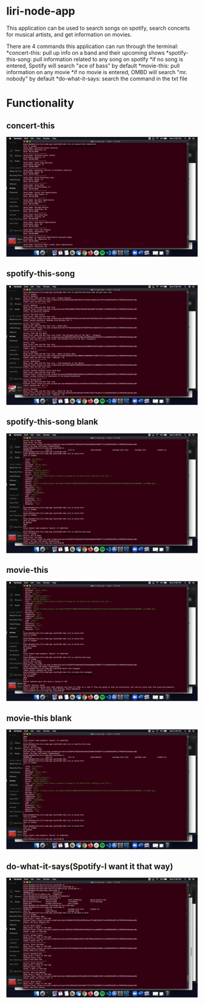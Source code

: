 # liri-node-app

This application can be used to search songs on spotify, search concerts for musical artists, and get information on movies. 

There are 4 commands this application can run through the terminal:
*concert-this: pull up info on a band and their upcoming shows
*spotify-this-song: pull information related to any song on spotify
  *if no song is entered, Spotify will search "ace of bass" by default
*movie-this: pull information on any movie
  *if no movie is entered, OMBD will search "mr. nobody" by default
*do-what-it-says: search the command in the txt file

# Functionality

## concert-this
![concert-this](/concert-this.jpeg)

## spotify-this-song
![spotify-this-song](/spotify-song.jpeg)

## spotify-this-song blank
![spotify-this-song blank](/spotify-blank.jpeg)

## movie-this
![movie-this](/movie-this-movie.jpeg)

## movie-this blank
![movie-this blank](/movie-this-blank.jpeg)

## do-what-it-says(Spotify-I want it that way)
![do-what-it-says](/do-what-it-says.jpeg)
